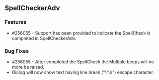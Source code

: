 ## SpellCheckerAdv

### Features

* \#256055 - Support has been provided to indicate the SpellCheck is completed in SpellCheckerAdv.

### Bug Fixes

* \#256055 - After completed the SpellCheck the Multiple beeps will no more be raised.
* Dialog will now show text having line break ("\r\n") escape character.
